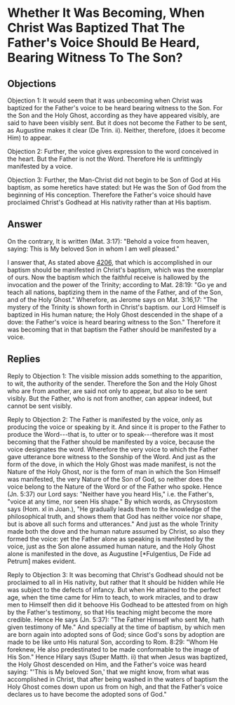 # Whether It Was Becoming, When Christ Was Baptized That The Father's Voice Should Be Heard, Bearing Witness To The Son?

## Objections

Objection 1: It would seem that it was unbecoming when Christ was baptized for the Father's voice to be heard bearing witness to the Son. For the Son and the Holy Ghost, according as they have appeared visibly, are said to have been visibly sent. But it does not become the Father to be sent, as Augustine makes it clear (De Trin. ii). Neither, therefore, (does it become Him) to appear.

Objection 2: Further, the voice gives expression to the word conceived in the heart. But the Father is not the Word. Therefore He is unfittingly manifested by a voice.

Objection 3: Further, the Man-Christ did not begin to be Son of God at His baptism, as some heretics have stated: but He was the Son of God from the beginning of His conception. Therefore the Father's voice should have proclaimed Christ's Godhead at His nativity rather than at His baptism.

## Answer

On the contrary, It is written (Mat. 3:17): "Behold a voice from heaven, saying: This is My beloved Son in whom I am well pleased."

I answer that, As stated above [4206](A[5]), that which is accomplished in our baptism should be manifested in Christ's baptism, which was the exemplar of ours. Now the baptism which the faithful receive is hallowed by the invocation and the power of the Trinity; according to Mat. 28:19: "Go ye and teach all nations, baptizing them in the name of the Father, and of the Son, and of the Holy Ghost." Wherefore, as Jerome says on Mat. 3:16,17: "The mystery of the Trinity is shown forth in Christ's baptism. our Lord Himself is baptized in His human nature; the Holy Ghost descended in the shape of a dove: the Father's voice is heard bearing witness to the Son." Therefore it was becoming that in that baptism the Father should be manifested by a voice.

## Replies

Reply to Objection 1: The visible mission adds something to the apparition, to wit, the authority of the sender. Therefore the Son and the Holy Ghost who are from another, are said not only to appear, but also to be sent visibly. But the Father, who is not from another, can appear indeed, but cannot be sent visibly.

Reply to Objection 2: The Father is manifested by the voice, only as producing the voice or speaking by it. And since it is proper to the Father to produce the Word---that is, to utter or to speak---therefore was it most becoming that the Father should be manifested by a voice, because the voice designates the word. Wherefore the very voice to which the Father gave utterance bore witness to the Sonship of the Word. And just as the form of the dove, in which the Holy Ghost was made manifest, is not the Nature of the Holy Ghost, nor is the form of man in which the Son Himself was manifested, the very Nature of the Son of God, so neither does the voice belong to the Nature of the Word or of the Father who spoke. Hence (Jn. 5:37) our Lord says: "Neither have you heard His," i.e. the Father's, "voice at any time, nor seen His shape." By which words, as Chrysostom says (Hom. xl in Joan.), "He gradually leads them to the knowledge of the philosophical truth, and shows them that God has neither voice nor shape, but is above all such forms and utterances." And just as the whole Trinity made both the dove and the human nature assumed by Christ, so also they formed the voice: yet the Father alone as speaking is manifested by the voice, just as the Son alone assumed human nature, and the Holy Ghost alone is manifested in the dove, as Augustine [*Fulgentius, De Fide ad Petrum] makes evident.

Reply to Objection 3: It was becoming that Christ's Godhead should not be proclaimed to all in His nativity, but rather that It should be hidden while He was subject to the defects of infancy. But when He attained to the perfect age, when the time came for Him to teach, to work miracles, and to draw men to Himself then did it behoove His Godhead to be attested from on high by the Father's testimony, so that His teaching might become the more credible. Hence He says (Jn. 5:37): "The Father Himself who sent Me, hath given testimony of Me." And specially at the time of baptism, by which men are born again into adopted sons of God; since God's sons by adoption are made to be like unto His natural Son, according to Rom. 8:29: "Whom He foreknew, He also predestinated to be made conformable to the image of His Son." Hence Hilary says (Super Matth. ii) that when Jesus was baptized, the Holy Ghost descended on Him, and the Father's voice was heard saying: "'This is My beloved Son,' that we might know, from what was accomplished in Christ, that after being washed in the waters of baptism the Holy Ghost comes down upon us from on high, and that the Father's voice declares us to have become the adopted sons of God."